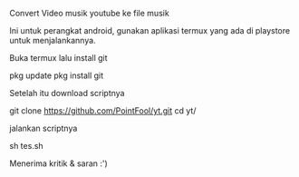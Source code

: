 Convert Video musik youtube ke file musik

Ini untuk perangkat android, gunakan aplikasi termux yang ada di playstore untuk menjalankannya.

Buka termux lalu install git

pkg update
pkg install git

Setelah itu download scriptnya 

git clone https://github.com/PointFool/yt.git
cd yt/

jalankan scriptnya

sh tes.sh

Menerima kritik & saran :') 
